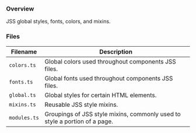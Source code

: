 ### Overview

JSS global styles, fonts, colors, and mixins.

### Files

| Filename                 | Description                                                                |
|--------------------------|----------------------------------------------------------------------------|
| `colors.ts`              | Global colors used throughout components JSS files.                        |
| `fonts.ts`               | Global fonts used throughout components JSS files.                         |
| `global.ts`              | Global styles for certain HTML elements.                                   |
| `mixins.ts`              | Reusable JSS style mixins.                                                 |
| `modules.ts`             | Groupings of JSS style mixins, commonly used to style a portion of a page. |
